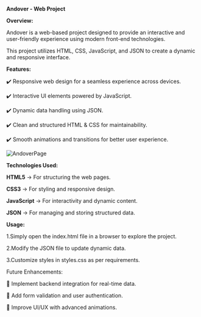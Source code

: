**Andover - Web Project**


**Overview:**


Andover is a web-based project designed to provide an interactive and user-friendly experience using modern front-end technologies. 

This project utilizes HTML, CSS, JavaScript, and JSON to create a dynamic and responsive interface.

**Features:**

✔️ Responsive web design for a seamless experience across devices.


✔️ Interactive UI elements powered by JavaScript.


✔️ Dynamic data handling using JSON.


✔️ Clean and structured HTML & CSS for maintainability.


✔️ Smooth animations and transitions for better user experience.



![AndoverPage](https://github.com/user-attachments/assets/16f9c1ba-7933-4c3e-97d3-1c9256058582)


**Technologies Used:**


**HTML5** → For structuring the web pages.


**CSS3** → For styling and responsive design.


**JavaScript** → For interactivity and dynamic content.


**JSON** → For managing and storing structured data.


**Usage:**


1.Simply open the index.html file in a browser to explore the project.


2.Modify the JSON file to update dynamic data.


3.Customize styles in styles.css as per requirements.



Future Enhancements:


🔹 Implement backend integration for real-time data.


🔹 Add form validation and user authentication.


🔹 Improve UI/UX with advanced animations.


